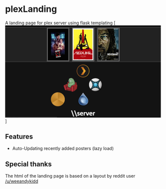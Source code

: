 # plexLanding
A landing page for plex server using flask templating
[![Recently added posters](screens/landingpage.png)]

## Features
* Auto-Updating recently added posters (lazy load)

## Special thanks
The html of the landing page is based on a layout by reddit user [/u/weeandykidd](https://www.reddit.com/r/PleX/comments/3zile4/custom_landing_page_for_plex_sonarr_couchpotato/cymnaqu)
